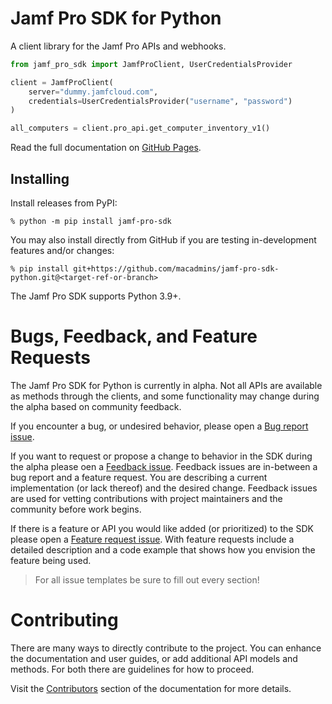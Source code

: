 # Jamf Pro SDK for Python

A client library for the Jamf Pro APIs and webhooks.

```python
from jamf_pro_sdk import JamfProClient, UserCredentialsProvider

client = JamfProClient(
    server="dummy.jamfcloud.com",
    credentials=UserCredentialsProvider("username", "password")
)

all_computers = client.pro_api.get_computer_inventory_v1()
```

Read the full documentation on [GitHub Pages](https://macadmins.github.io/jamf-pro-sdk-python/).

## Installing

Install releases from PyPI:

```console
% python -m pip install jamf-pro-sdk
```

You may also install directly from GitHub if you are testing in-development features and/or changes:

```console
% pip install git+https://github.com/macadmins/jamf-pro-sdk-python.git@<target-ref-or-branch>
```

The Jamf Pro SDK supports Python 3.9+.

# Bugs, Feedback, and Feature Requests

The Jamf Pro SDK for Python is currently in alpha. Not all APIs are available as methods through the clients, and some functionality may change during the alpha based on community feedback.

If you encounter a bug, or undesired behavior, please open a [Bug report issue](https://github.com/macadmins/jamf-pro-sdk-python/issues/new?assignees=&labels=bug&projects=&template=bug_report.md&title=%5BBug%5D+Issue+title).

If you want to request or propose a change to behavior in the SDK during the alpha please oen a [Feedback issue](https://github.com/macadmins/jamf-pro-sdk-python/issues/new?assignees=&labels=feedback&projects=&template=feedback.md&title=%5BFeedback%5D+Issue+title). Feedback issues are in-between a bug report and a feature request. You are describing a current implementation (or lack thereof) and the desired change. Feedback issues are used for vetting contributions with project maintainers and the community before work begins.

If there is a feature or API you would like added (or prioritized) to the SDK please open a [Feature request issue](https://github.com/macadmins/jamf-pro-sdk-python/issues/new?assignees=&labels=enhancement&projects=&template=feature_request.md&title=%5BFeature+Request%5D+Issue+title). With feature requests include a detailed description and a code example that shows how you envision the feature being used.

> For all issue templates be sure to fill out every section!

# Contributing

There are many ways to directly contribute to the project. You can enhance the documentation and user guides, or add additional API models and methods. For both there are guidelines for how to proceed.

Visit the [Contributors](https://macadmins.github.io/jamf-pro-sdk-python/contributors/index.html) section of the documentation for more details.
